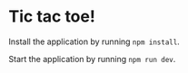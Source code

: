 # Tic tac toe!

Install the application by running ```npm install```. 

Start the application by running ```npm run dev```.